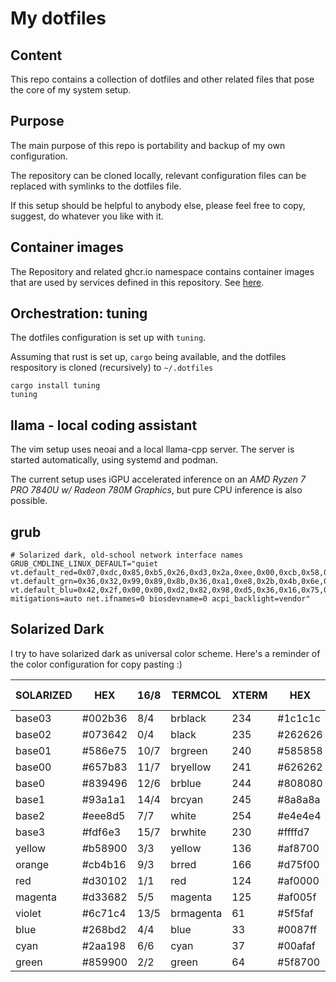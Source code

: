 # My dotfiles

## Content

This repo contains a collection of dotfiles and other related files that pose
the core of my system setup.

## Purpose

The main purpose of this repo is portability and backup of my own
configuration.

The repository can be cloned locally, relevant configuration files can be
replaced with symlinks to the dotfiles file.

If this setup should be helpful to anybody else, please feel
free to copy, suggest, do whatever you like with it.

## Container images

The Repository and related ghcr.io namespace contains container images that are
used by services defined in this repository.
See [here](container-images).

## Orchestration: tuning

The dotfiles configuration is set up with `tuning`.

Assuming that rust is set up, `cargo` being available, and the dotfiles
respository is cloned (recursively) to `~/.dotfiles`

```shell
cargo install tuning
tuning
```

## llama - local coding assistant

The vim setup uses neoai and a local llama-cpp server.
The server is started automatically, using systemd and podman.

The current setup uses iGPU accelerated inference on an _AMD Ryzen 7 PRO 7840U
w/ Radeon 780M Graphics_, but pure CPU inference is also possible.

## grub

```text
# Solarized dark, old-school network interface names
GRUB_CMDLINE_LINUX_DEFAULT="quiet vt.default_red=0x07,0xdc,0x85,0xb5,0x26,0xd3,0x2a,0xee,0x00,0xcb,0x58,0x65,0x83,0x6c,0x93,0xfd vt.default_grn=0x36,0x32,0x99,0x89,0x8b,0x36,0xa1,0xe8,0x2b,0x4b,0x6e,0x7b,0x94,0x71,0xa1,0xf6 vt.default_blu=0x42,0x2f,0x00,0x00,0xd2,0x82,0x98,0xd5,0x36,0x16,0x75,0x83,0x96,0xc4,0xa1,0xe3 mitigations=auto net.ifnames=0 biosdevname=0 acpi_backlight=vendor"
```

## Solarized Dark

I try to have solarized dark as universal color scheme.
Here's a reminder of the color configuration for copy pasting :)

| SOLARIZED | HEX     | 16/8 | TERMCOL   | XTERM | HEX     | `L*A*B`      | RGB           | HSB          | GNU screen |
| --------- | ------- | ---- | --------- | ----- | ------- | ------------ | ------------- | ------------ | ---------- |
| base03    | #002b36 | 8/4  | brblack   | 234   | #1c1c1c | `15,-12,-12` | `0,43,54`     | `193,100,21` | K          |
| base02    | #073642 | 0/4  | black     | 235   | #262626 | `20,-12,-12` | `7,54,66`     | `192,90,26`  | k          |
| base01    | #586e75 | 10/7 | brgreen   | 240   | #585858 | `45,-07,-07` | `88,110,117`  | `194,25,46`  | G          |
| base00    | #657b83 | 11/7 | bryellow  | 241   | #626262 | `50,-07,-07` | `101,123,131` | `195,23,51`  | Y          |
| base0     | #839496 | 12/6 | brblue    | 244   | #808080 | `60,-06,-03` | `131,148,150` | `186,13,59`  | B          |
| base1     | #93a1a1 | 14/4 | brcyan    | 245   | #8a8a8a | `65,-05,-02` | `147,161,161` | `180,9,63`   | C          |
| base2     | #eee8d5 | 7/7  | white     | 254   | #e4e4e4 | `92,-00,10`  | `238,232,213` | `44,11,93`   | w          |
| base3     | #fdf6e3 | 15/7 | brwhite   | 230   | #ffffd7 | `97,00,10`   | `253,246,227` | `44,10,99`   | W          |
| yellow    | #b58900 | 3/3  | yellow    | 136   | #af8700 | `60,10,65`   | `181,137,0`   | `45,100,71`  | y          |
| orange    | #cb4b16 | 9/3  | brred     | 166   | #d75f00 | `50,50,55`   | `203,75,22`   | `18,89,80`   | R          |
| red       | #d30102 | 1/1  | red       | 124   | #af0000 | `45,70,60`   | `211,1,2`     | `0,99,83`    | r          |
| magenta   | #d33682 | 5/5  | magenta   | 125   | #af005f | `50,65,-05`  | `211,54,130`  | `331,74,83`  | m          |
| violet    | #6c71c4 | 13/5 | brmagenta | 61    | #5f5faf | `50,15,-45`  | `108,113,196` | `237,45,77`  | M          |
| blue      | #268bd2 | 4/4  | blue      | 33    | #0087ff | `55,-10,-45` | `38,139,210`  | `205,82,82`  | b          |
| cyan      | #2aa198 | 6/6  | cyan      | 37    | #00afaf | `60,-35,-05` | `42,161,152`  | `175,74,63`  | c          |
| green     | #859900 | 2/2  | green     | 64    | #5f8700 | `60,-20,65`  | `133,153,0`   | `68,100,60`  | g          |
